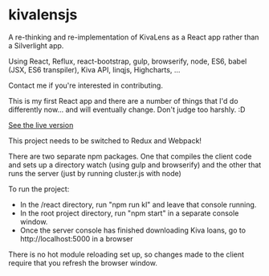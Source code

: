 # kivalensjs

A re-thinking and re-implementation of KivaLens as a React app rather than a Silverlight app.

Using React, Reflux, react-bootstrap, gulp, browserify, node, ES6, babel (JSX, ES6 transpiler), Kiva API,
linqjs, Highcharts, ...

Contact me if you're interested in contributing.

This is my first React app and there are a number of things that I'd do differently now... and will
eventually change. Don't judge too harshly. :D

[See the live version](http://www.kivalens.org/#/search)

This project needs to be switched to Redux and Webpack!

There are two separate npm packages. One that compiles the client code and sets up a directory
watch (using gulp and browserify) and the other that runs the server (just by running cluster.js with node)

To run the project:
* In the /react directory, run "npm run kl" and leave that console running.
* In the root project directory, run "npm start" in a separate console window.
* Once the server console has finished downloading Kiva loans, go to http://localhost:5000 in a browser

There is no hot module reloading set up, so changes made to the client require that you
refresh the browser window.


